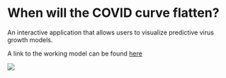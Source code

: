 # When will the COVID curve flatten?
An interactive application that allows users to visualize predictive virus growth models.


A link to the working model can be found [here](http://www.leilaabdel.com/project/flatten-the-covid-curve/)

<img src="http://www.leilaabdel.com/project/flatten-the-covid-curve/featured_hu24f381dee0e47a7967536ad1e9102227_61872_550x0_resize_q90_lanczos_2.png">

